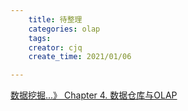 ```yaml
---
    title: 待整理
    categories: olap
    tags:
    creator: cjq
    create_time: 2021/01/06

---
```


[数据挖掘...》 Chapter 4. 数据仓库与OLAP](https://zhuanlan.zhihu.com/p/40700596)